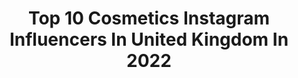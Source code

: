 ---
title: Top 10 Cosmetics Instagram Influencers In United Kingdom In 2022
description: >-
  Find top cosmetics Instagram influencers in United Kingdom in 2022. Most popular hashtags: #creativemakeup #neonmakeup #editorialmakeup.
platform: Instagram
hits: 426
text_top: Identify the best Instagram influencers on inBeat.
text_bottom: Our database has 426 Instagram influencers like this in United Kingdom for you to collaborate.
profiles:
  - username: "muberry_"
    fullname: >-
      Alex
    bio: >-
      Hi, I'm Alex 🏴󠁧󠁢󠁳󠁣󠁴󠁿 🇵🇱 23 but feeling like 80 💌 for buisness/ PR enquiries alext66@hotmail.co.uk code "Muberry" for 10% off Unicorn Cosmetics
    location: "United Kingdom"
    followers: 4765
    engagement: 2721
    commentsToLikes: 0.479030
    id: ck6u2tu78tvc20j71ph5035xx
    verified: false
    hashtags: "#unleashyourinnerartist, #abhjunkies, #cutcreasemakeup, #colourpopcosmetics"
  - username: "jaimecoburn"
    fullname: >-
      Jaime Coburn
    bio: >-
      Chameleon Soul. @burn.cosmetics coming soon 👀 Enquires: contact.jaimecoburn@gmail.com
    location: "United Kingdom"
    followers: 21846
    engagement: 1095
    commentsToLikes: 0.060832
    id: ck5zzlasnby6j0i14pvq9yvja
    verified: false
    hashtags: "#robot, #skull, #mehronhun, #skullmakeup"
  - username: "shannonharrisonmakeup"
    fullname: >-
      shannon harrison
    bio: >-
      Senior artist at Plouise Makeup Academy. code LILSHAN10 to save money on plouise fashion, cosmetics and courses 🦋
    location: "United Kingdom"
    followers: 41816
    engagement: 253
    commentsToLikes: 0.055605
    id: ck13bpmmbwka50i19u3mlffs2
    verified: false
    hashtags: ""
  - username: "jodieannstark"
    fullname: >-
      Jodie Stark
    bio: >-
      Tattooer|Wife|Mama Baba No2 Dec🤰 Owner- @studiotwo23 Portfolio-@jodiestarktattoo Home life-@housestarkhome Cosmetics business leader - @cloudofluxe
    location: "United Kingdom"
    followers: 163320
    engagement: 423
    commentsToLikes: 0.027833
    id: ck5ckomg9xb2g0i113tfewhrh
    verified: false
    hashtags: "#2under2, #pregnancy, #newnursery, #mumlife"
  - username: "amyrosewalker"
    fullname: >-
      𝒜𝓂𝓎𝓇𝑜𝓈𝑒 ♡
    bio: >-
      ❥ Brighton, UK Beauty, Fashion & Lifestyle 🍂 Businesses: xxamyrose@gmail.com ✉ YouTube: 495K 🤍 @amyrosehome 🤍 @amyrose.cosmetics WATCH NOW ⇩🤍
    location: "United Kingdom"
    followers: 57832
    engagement: 358
    commentsToLikes: 0.046813
    id: ck13a0yveo2uv0i197q5tta64
    verified: false
    hashtags: "#blackfriday, #ad, #giveaway"
  - username: "niesia25"
    fullname: >-
      Agnieszka
    bio: >-
      Youtuber 🎥 vlogger 📷 influencer 💻 Niesia25 190k 🎬 Eco cosmetic lover 🌱💄 Mama of James 🧒🏼 🎮 and Alek 👦🏼 ⚽️ Wife to Gavin👨🏻 Nieesia25@yahoo.co.uk 💌
    location: "United Kingdom"
    followers: 90243
    engagement: 203
    commentsToLikes: 0.044187
    id: ck13d2s903dut0i19sw7gga0s
    verified: false
    hashtags: "#nieesia25, #spf, #niesia25, #projektdenko"
  - username: "connorthomsonmckay"
    fullname: >-
      𝐂𝐨𝐧𝐧𝐨𝐫 𝐓𝐡𝐨𝐦𝐬𝐨𝐧 𝐌𝐜𝐊𝐚𝐲
    bio: >-
      MENSWEAR | COSMETICS | FITNESS | TRAVEL Scottish boy based in Bath ConnorThomsonMcKay@gmail.com
    location: "United Kingdom"
    followers: 4617
    engagement: 1600
    commentsToLikes: 0.075975
    id: ckapa7oarv1wp0i78t8pjna6v
    verified: false
    hashtags: ""
  - username: "kingarusin"
    fullname: >-
      Kinga Rusin- Official Profile
    bio: >-
      TV HOST, the owner of eco cosmetic brand Pat&Rub💚 (est. 2008) shop: www.patandrub.eu kontakt: kingarusin.pr@gmail.com
    location: "United Kingdom"
    followers: 524983
    engagement: 309
    commentsToLikes: 0.016580
    id: ck6tund1uhauv0j71pvhb1uiu
    verified: true
    hashtags: "#ponad, #nowa, #prawakobiet, #nieskladamyparasolek"
  - username: "nora1352"
    fullname: >-
      Nora Bo Awadh NB
    bio: >-
      السعوديه🇸🇦🌴 Snapchat 👻: nora1352 +966 59 151 1550 00966533591301 @nora_cosmetic_#نوره_بوعوض
    location: "United Kingdom"
    followers: 3187787
    engagement: 61
    commentsToLikes: 0.070744
    id: ck0u1vh3ey4vv0i19txo3t3uw
    verified: true
    hashtags: ""
  - username: "rocktheestyle"
    fullname: >-
      Dr. Tina
    bio: >-
      ➰ Cosmetic Dentist 〰️ Creating fashion trends in dentistry ➰ Founder & Creative Director of @baline 📍 LONDON
    location: "United Kingdom"
    followers: 31424
    engagement: 289
    commentsToLikes: 0.105386
    id: ck6tmm2ng83bc0j71fik9ifci
    verified: false
    hashtags: "#kinraden, #kinradenjewelry, #sustainablity, #tb"
---